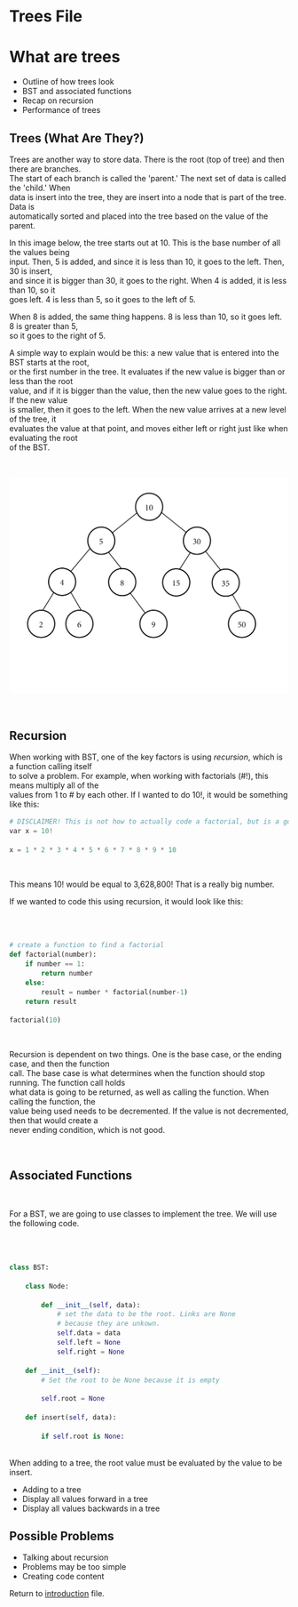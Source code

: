 # Trees File

# What are trees
- Outline of how trees look
- BST and associated functions
- Recap on recursion
- Performance of trees

## Trees (What Are They?)
Trees are another way to store data. There is the root (top of tree) and then there are branches.  
The start of each branch is called the 'parent.' The next set of data is called the 'child.' When  
data is insert into the tree, they are insert into a node that is part of the tree. Data is  
automatically sorted and placed into the tree based on the value of the parent.  

In this image below, the tree starts out at 10. This is the base number of all the values being  
input. Then, 5 is added, and since it is less than 10, it goes to the left. Then, 30 is insert,  
and since it is bigger than 30, it goes to the right. When 4 is added, it is less than 10, so it  
goes left. 4 is less than 5, so it goes to the left of 5.  

When 8 is added, the same thing happens. 8 is less than 10, so it goes left. 8 is greater than 5,  
so it goes to the right of 5. 

A simple way to explain would be this: a new value that is entered into the BST starts at the root,  
or the first number in the tree. It evaluates if the new value is bigger than or less than the root  
value, and if it is bigger than the value, then the new value goes to the right. If the new value  
is smaller, then it goes to the left. When the new value arrives at a new level of the tree, it  
evaluates the value at that point, and moves either left or right just like when evaluating the root  
of the BST.  

<p>&nbsp;</p>

![BST](bst_image.jpg)

<p>&nbsp;</p>

## Recursion

When working with BST, one of the key factors is using *recursion*, which is a function calling itself  
to solve a problem. For example, when working with factorials (#!), this means multiply all of the  
values from 1 to # by each other. If I wanted to do 10!, it would be something like this:

```python
# DISCLAIMER! This is not how to actually code a factorial, but is a good visual instead.
var x = 10!

x = 1 * 2 * 3 * 4 * 5 * 6 * 7 * 8 * 9 * 10
```

<p>&nbsp;</p>

This means 10! would be equal to 3,628,800! That is a really big number. 

If we wanted to code this using recursion, it would look like this:

<p>&nbsp;</p>

```python

# create a function to find a factorial
def factorial(number):
    if number == 1:
        return number
    else:
        result = number * factorial(number-1)
    return result

factorial(10)
```

<p>&nbsp;</p>

Recursion is dependent on two things. One is the base case, or the ending case, and then the function  
call. The base case is what determines when the function should stop running. The function call holds  
what data is going to be returned, as well as calling the function. When calling the function, the  
value being used needs to be decremented. If the value is not decremented, then that would create a  
never ending condition, which is not good.  

<p>&nbsp;</p>

## Associated Functions

<p>&nbsp;</p>

For a BST, we are going to use classes to implement the tree. We will use the following code.  

<p>&nbsp;</p>

```python

class BST:

    class Node:

        def __init__(self, data):
            # set the data to be the root. Links are None 
            # because they are unkown.
            self.data = data
            self.left = None
            self.right = None
    
    def __init__(self):
        # Set the root to be None because it is empty

        self.root = None
    
    def insert(self, data):

        if self.root is None:



```

When adding to a tree, the root value must be evaluated by the value to be insert. 




* Adding to a tree
* Display all values forward in a tree
* Display all values backwards in a tree



## Possible Problems
- Talking about recursion
- Problems may be too simple
- Creating code content

Return to [introduction](introduction.md) file.
